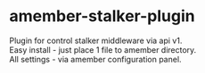 # amember-stalker-plugin
Plugin for control stalker middleware via api v1.
<br>
Easy install - just place 1 file to amember directory.
<br>
All settings - via amember configuration panel.